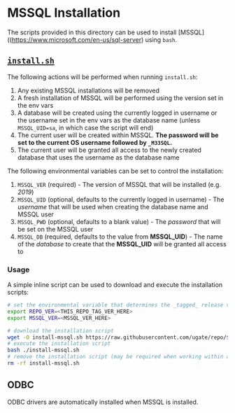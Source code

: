 # MSSQL Installation
The scripts provided in this directory can be used to install [MSSQL]((https://www.microsoft.com/en-us/sql-server) using `bash`.

## [`install.sh`](install.sh)
The following actions will be performed when running `install.sh`:

1. Any existing MSSQL installations will be removed
1. A fresh installation of MSSQL will be performed using the version set in the env vars
1. A database will be created using the currently logged in username or the username set in the env vars as the database name (unless `MSSQL_UID=sa`, in which case the script will end)
1. The current user will be created within MSSQL. __The password will be set to the current OS username followed by `_M33SQL`.__
1. The current user will be granted all access to the newly created database that uses the username as the database name

The following environmental variables can be set to control the installation:

1. `MSSQL_VER` (required) - The version of MSSQL that will be installed (e.g. _2019_)
1. `MSSQL_UID` (optional, defaults to the currently logged in username) - The _username_ that will be used when creating the database name and MSSQL user
1. `MSSQL_PWD` (optional, defaults to a blank value) - The _password_ that will be set on the MSSQL user
1. `MSSQL_DB` (required, defaults to the value from __MSSQL_UID__) - The name of the _database_ to create that the __MSSQL_UID__ will be granted all access to

### Usage
A simple inline script can be used to download and execute the installation scripts:

```sh
# set the environmental variable that determines the _tagged_ release version of the installation scripts
export REPO_VER=<THIS_REPO_TAG_VER_HERE>
export MSSQL_VER=<MSSQL_VER_HERE>

# download the installation script
wget -O install-mssql.sh https://raw.githubusercontent.com/ugate/repo/$REPO_VER/MSSQL/install.sh
# execute the installation script
bash ./install-mssql.sh
# remove the installation script (may be required when working within a repository directory)
rm -rf install-mssql.sh
```

## ODBC
ODBC drivers are automatically installed when MSSQL is installed. 